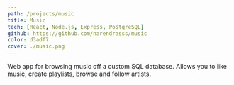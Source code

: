 ```yaml
---
path: /projects/music
title: Music
tech: [React, Node.js, Express, PostgreSQL]
github: https://github.com/narendrasss/music
color: d3adf7
cover: ./music.png
---
```


Web app for browsing music off a custom SQL database. Allows you to like music, create playlists, browse and follow artists.

